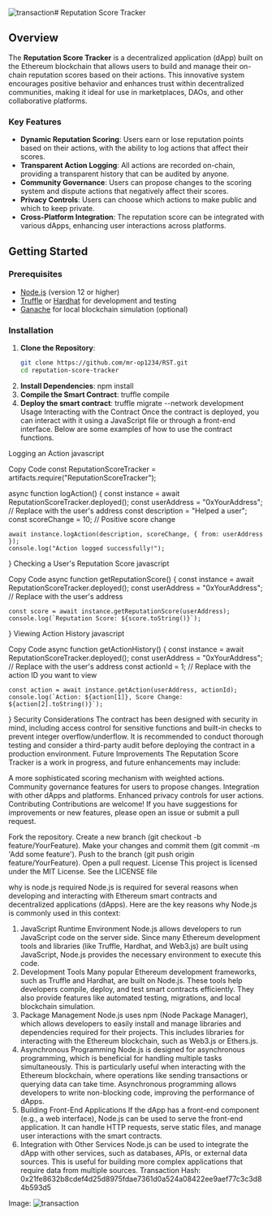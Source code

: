 ![transaction](https://github.com/user-attachments/assets/96e3d663-d8df-4ff5-8a60-a7121626c31d)# Reputation Score Tracker

## Overview

The **Reputation Score Tracker** is a decentralized application (dApp) built on the Ethereum blockchain that allows users to build and manage their on-chain reputation scores based on their actions. This innovative system encourages positive behavior and enhances trust within decentralized communities, making it ideal for use in marketplaces, DAOs, and other collaborative platforms.

### Key Features

- **Dynamic Reputation Scoring**: Users earn or lose reputation points based on their actions, with the ability to log actions that affect their scores.
- **Transparent Action Logging**: All actions are recorded on-chain, providing a transparent history that can be audited by anyone.
- **Community Governance**: Users can propose changes to the scoring system and dispute actions that negatively affect their scores.
- **Privacy Controls**: Users can choose which actions to make public and which to keep private.
- **Cross-Platform Integration**: The reputation score can be integrated with various dApps, enhancing user interactions across platforms.

## Getting Started

### Prerequisites

- [Node.js](https://nodejs.org/) (version 12 or higher)
- [Truffle](https://www.trufflesuite.com/truffle) or [Hardhat](https://hardhat.org/) for development and testing
- [Ganache](https://www.trufflesuite.com/ganache) for local blockchain simulation (optional)

### Installation

1. **Clone the Repository**:
   ```bash
   git clone https://github.com/mr-op1234/RST.git
   cd reputation-score-tracker
2. **Install Dependencies**:
   npm install
3. **Compile the Smart Contract**:
    truffle compile
4. **Deploy the smart contract**:
   truffle migrate --network development
Usage
Interacting with the Contract
Once the contract is deployed, you can interact with it using a JavaScript file or through a front-end interface. Below are some examples of how to use the contract functions.

Logging an Action
javascript

Copy Code
const ReputationScoreTracker = artifacts.require("ReputationScoreTracker");

async function logAction() {
    const instance = await ReputationScoreTracker.deployed();
    const userAddress = "0xYourAddress"; // Replace with the user's address
    const description = "Helped a user";
    const scoreChange = 10; // Positive score change

    await instance.logAction(description, scoreChange, { from: userAddress });
    console.log("Action logged successfully!");
}
Checking a User's Reputation Score
javascript

Copy Code
async function getReputationScore() {
    const instance = await ReputationScoreTracker.deployed();
    const userAddress = "0xYourAddress"; // Replace with the user's address

    const score = await instance.getReputationScore(userAddress);
    console.log(`Reputation Score: ${score.toString()}`);
}
Viewing Action History
javascript

Copy Code
async function getActionHistory() {
    const instance = await ReputationScoreTracker.deployed();
    const userAddress = "0xYourAddress"; // Replace with the user's address
    const actionId = 1; // Replace with the action ID you want to view

    const action = await instance.getAction(userAddress, actionId);
    console.log(`Action: ${action[1]}, Score Change: ${action[2].toString()}`);
}
Security Considerations
The contract has been designed with security in mind, including access control for sensitive functions and built-in checks to prevent integer overflow/underflow.
It is recommended to conduct thorough testing and consider a third-party audit before deploying the contract in a production environment.
Future Improvements
The Reputation Score Tracker is a work in progress, and future enhancements may include:

A more sophisticated scoring mechanism with weighted actions.
Community governance features for users to propose changes.
Integration with other dApps and platforms.
Enhanced privacy controls for user actions.
Contributing
Contributions are welcome! If you have suggestions for improvements or new features, please open an issue or submit a pull request.

Fork the repository.
Create a new branch (git checkout -b feature/YourFeature).
Make your changes and commit them (git commit -m 'Add some feature').
Push to the branch (git push origin feature/YourFeature).
Open a pull request.
License
This project is licensed under the MIT License. See the LICENSE file

why is node.js required
Node.js is required for several reasons when developing and interacting with Ethereum smart contracts and decentralized applications (dApps). Here are the key reasons why Node.js is commonly used in this context:

1. JavaScript Runtime Environment
Node.js allows developers to run JavaScript code on the server side. Since many Ethereum development tools and libraries (like Truffle, Hardhat, and Web3.js) are built using JavaScript, Node.js provides the necessary environment to execute this code.
2. Development Tools
Many popular Ethereum development frameworks, such as Truffle and Hardhat, are built on Node.js. These tools help developers compile, deploy, and test smart contracts efficiently. They also provide features like automated testing, migrations, and local blockchain simulation.
3. Package Management
Node.js uses npm (Node Package Manager), which allows developers to easily install and manage libraries and dependencies required for their projects. This includes libraries for interacting with the Ethereum blockchain, such as Web3.js or Ethers.js.
4. Asynchronous Programming
Node.js is designed for asynchronous programming, which is beneficial for handling multiple tasks simultaneously. This is particularly useful when interacting with the Ethereum blockchain, where operations like sending transactions or querying data can take time. Asynchronous programming allows developers to write non-blocking code, improving the performance of dApps.
5. Building Front-End Applications
If the dApp has a front-end component (e.g., a web interface), Node.js can be used to serve the front-end application. It can handle HTTP requests, serve static files, and manage user interactions with the smart contracts.
6. Integration with Other Services
Node.js can be used to integrate the dApp with other services, such as databases, APIs, or external data sources. This is useful for building more complex applications that require data from multiple sources.
Transaction Hash: 0x21fe8632b8cdef4d25d8975fdae7361d0a524a08422ee9aef77c3c3d84b593d5


Image:
![transaction](https://github.com/user-attachments/assets/b4a54cc9-0a97-4294-804c-e05d6f6c1a5b)




